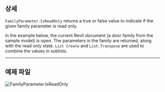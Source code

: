## 상세
`FamilyParameter.IsReadOnly` returns a true or false value to indicate if the given family parameter is read only.

In the example below, the current Revit document (a door family from the sample model) is open. The parameters in the family are returned, along with the read only state. `List Create` and `List.Transpose` are used to combine the values in sublists.
___
## 예제 파일

![FamilyParameter.IsReadOnly](./Revit.Elements.FamilyParameter.IsReadOnly_img.jpg)
